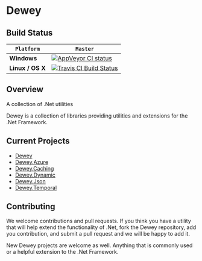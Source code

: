 # Dewey

## Build Status

`Platform` | `Master`
--- | ---
**Windows** | [![AppVeyor CI status](https://ci.appveyor.com/api/projects/status/5juo1c8p20fnbuwx?svg=true)](https://ci.appveyor.com/project/AustinWinstanley/dewey)
**Linux / OS X** | [![Travis CI Build Status](https://travis-ci.org/RefreshingIO/Dewey.svg?branch=master)](https://travis-ci.org/RefreshingIO/Dewey)

## Overview

A collection of .Net utilities

Dewey is a collection of libraries providing utilities and extensions for the .Net Framework.

## Current Projects

  - [Dewey](src/Dewey)
  - [Dewey.Azure](src/Dewey.Azure)
  - [Dewey.Caching](src/Dewey.Caching)
  - [Dewey.Dynamic](src/Dewey.Dynamic)
  - [Dewey.Json](src/Dewey.Json)
  - [Dewey.Temporal](src/Dewey.Temporal)


## Contributing

We welcome contributions and pull requests. If you think you have a utility that will help extend the functionality of .Net, fork the Dewey repository, add you contribution, and submit a pull request and we will be happy to add it.

New Dewey projects are welcome as well. Anything that is commonly used or a helpful extension to the .Net Framework.